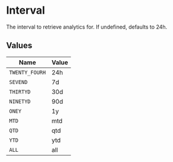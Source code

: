 # Interval

The interval to retrieve analytics for. If undefined, defaults to 24h.


## Values

| Name           | Value          |
| -------------- | -------------- |
| `TWENTY_FOURH` | 24h            |
| `SEVEND`       | 7d             |
| `THIRTYD`      | 30d            |
| `NINETYD`      | 90d            |
| `ONEY`         | 1y             |
| `MTD`          | mtd            |
| `QTD`          | qtd            |
| `YTD`          | ytd            |
| `ALL`          | all            |